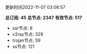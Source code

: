 更新时间2022-11-07 03:08:57

**总订阅: 45**
**总节点: 2347**
**有效节点: 517**
- ssr节点: 8
- v2ray节点: 329
- trojan节点: 59
- ss节点: 121
